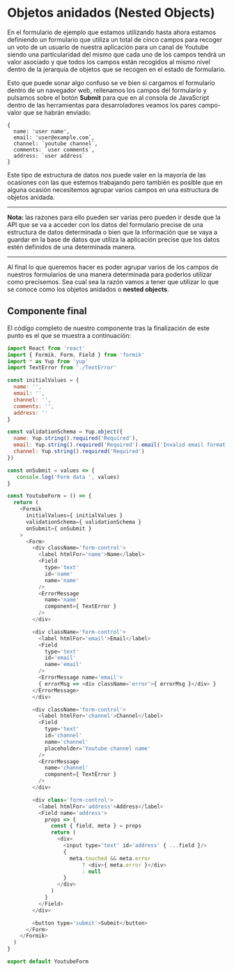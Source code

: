 # Objetos anidados (Nested Objects)

En el formulario de ejemplo que estamos utilizando hasta ahora estamos definiendo un formulario que utiliza un total de cinco campos para recoger un voto de un usuario de nuestra aplicación para un canal de Youtube siendo una particularidad del mismo que cada uno de los campos tendrá un valor asociado y que todos los campos están recogidos al mismo nivel dentro de la jerarquía de objetos que se recogen en el estado de formulario.

Esto que puede sonar algo confuso se ve bien si cargamos el formulario dentro de un navegador web, rellenamos los campos del formulario y pulsamos sobre el botón **Submit** para que en al consola de JavaScript dentro de las herramientas para desarroladores veamos los pares campo-valor que se habrán enviado:

```console
{
  name: 'user name',
  email: 'user@example.com`,
  channel: `youtube channel`,
  comments: `user comments`,
  address: `user address`
}
```

Este tipo de estructura de datos nos puede valer en la mayoría de las ocasiones con las que estemos trabajando pero también es posible que en alguna ocasión necesitemos agrupar varios campos en una estructura de objetos anidada.

---
**Nota:** las razones para ello pueden ser varias pero pueden ir desde que la API que se va a acceder con los datos del formulario precise de una estructura de datos determinada o bien que la información que se vaya a guardar en la base de datos que utiliza la aplicación precise que los datos estén definidos de una determinada manera.

---

Al final lo que queremos hacer es poder agrupar varios de los campos de nuestros formularios de una manera determinada para poderlos utilizar como precisemos. Sea cual sea la razón vamos a tener que utilizar lo que se conoce como los objetos anidados o **nested objects**.



## Componente final

El código completo de nuestro componente tras la finalización de este punto es el que se muestra a continuación:

```javascript
import React from 'react'
import { Formik, Form, Field } from 'formik'
import * as Yup from 'yup'
import TextError from './TextError'

const initialValues = {
  name: '',
  email: '',
  channel: '',
  comments: '',
  address: ''
}

const validationSchema = Yup.object({
  name: Yup.string().required('Required'),
  email: Yup.string().required('Required').email('Invalid email format'),
  channel: Yup.string().required('Required')
})

const onSubmit = values => {
   console.log('Form data ', values)
}

const YoutubeForm = () => {
  return (
    <Formik
      initialValues={ initialValues }
      validationSchema={ validationSchema }
      onSubmit={ onSubmit }
    >
      <Form>
        <div className='form-control'>
          <label htmlFor='name'>Name</label>
          <Field
            type='text'
            id='name'
            name='name'
          />
          <ErrorMessage
            name='name'
            component={ TextError }
          />
        </div>

        <div className='form-control'>
          <label htmlFor='email'>Email</label>
          <Field
            type='text'
            id='email'
            name='email'
          />
          <ErrorMessage name='email'>
          { errorMsg => <div className='error'>{ errorMsg }</div> }
        </ErrorMessage>
        </div>

        <div className='form-control'>
          <label htmlFor='channel'>Channel</label>
          <Field
            type='text'
            id='channel'
            name='channel'
            placeholder='Youtube channel name'
          />
          <ErrorMessage
            name='channel'
            component={ TextError }
          />
        </div>

        <div class='form-control'>
          <label htmlFor='address'>Address</label>
          <Field name='address'>
            props => {
              const { field, meta } = props
              return (
                <div>
                  <input type='text' id='address' { ...field }/>
                  {
                    meta.touched && meta.error
                        ? <div>{ meta.error }</div>
                        : null
                  }
                </div>
              )
            }
          </Field>
        </div>

        <button type='submit'>Submit</button>
      </Form>
    </Formik>
  )
}

export default YoutubeForm
````
